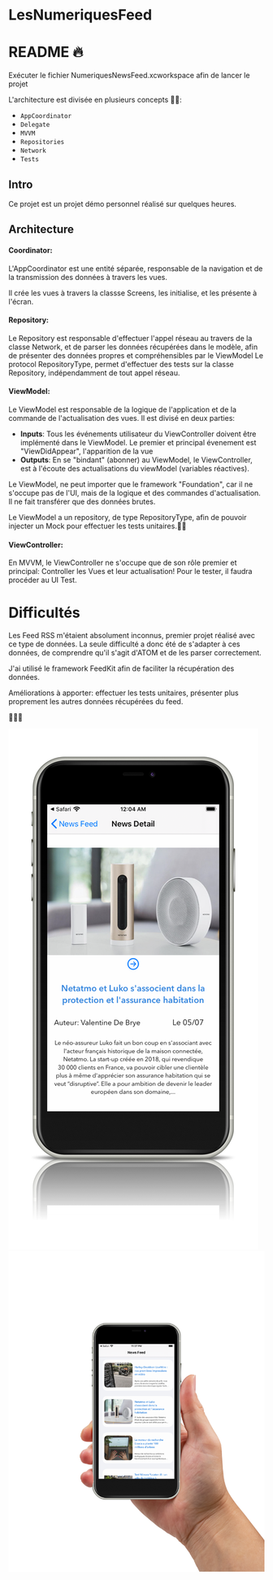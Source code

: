 # LesNumeriquesFeed
# README 🔥

Exécuter le fichier NumeriquesNewsFeed.xcworkspace afin de lancer le projet

L'architecture est divisée en plusieurs concepts 🏋️‍♀️: 
* `AppCoordinator`
* `Delegate`
* `MVVM`
* `Repositories`
* `Network`
* `Tests`

## Intro

Ce projet est un projet démo personnel réalisé sur quelques heures.

## Architecture

#### Coordinator:

L'AppCoordinator est une entité séparée, responsable de la navigation et de la transmission des données à travers les vues. 

Il crée les vues à travers la classse Screens, les initialise, et les présente à l'écran.

#### Repository:

Le Repository est responsable d'effectuer l'appel réseau au travers de la classe Network, et de parser les données récupérées dans le modèle, afin de présenter des données propres et compréhensibles par le ViewModel
Le protocol RepositoryType, permet d'effectuer des tests sur la classe Repository, indépendamment de tout appel réseau.

#### ViewModel:

Le ViewModel est responsable de la logique de l'application et de la commande de l'actualisation des vues. 
Il est divisé en deux parties:
* **Inputs**: Tous les événements utilisateur du ViewController doivent être implémenté dans le ViewModel. 
Le premier et principal évenement est "ViewDidAppear", l'apparition de la vue
* **Outputs**: 
En se "bindant" (abonner) au ViewModel, le ViewController, est à l'écoute des actualisations du viewModel (variables réactives).

Le ViewModel, ne peut importer que le framework "Foundation", car il ne s'occupe pas de l'UI, mais de la logique et des commandes d'actualisation. Il ne fait transférer que des données brutes.

Le ViewModel a un repository, de type RepositoryType, afin de pouvoir injecter un Mock pour effectuer les tests unitaires.🏋️‍♀️

#### ViewController:

En MVVM, le ViewController ne s'occupe que de son rôle premier et principal: Controller les Vues et leur actualisation!
Pour le tester, il faudra procéder au UI Test.

# Difficultés 
Les Feed RSS m'étaient absolument inconnus, premier projet réalisé avec ce type de données. 
La seule difficulté a donc été de s'adapter à ces données, de comprendre qu'il s'agit d'ATOM et de les parser correctement. 

J'ai utilisé le framework FeedKit afin de faciliter la récupération des données. 

Améliorations à apporter: effectuer les tests unitaires, présenter plus proprement les autres données récupérées du feed. 

👊👊👊



![Alt text](IMG_5623.png?raw=true "Optional Title")
![Alt text](IMG_5624.png?raw=true "Optional Title")
